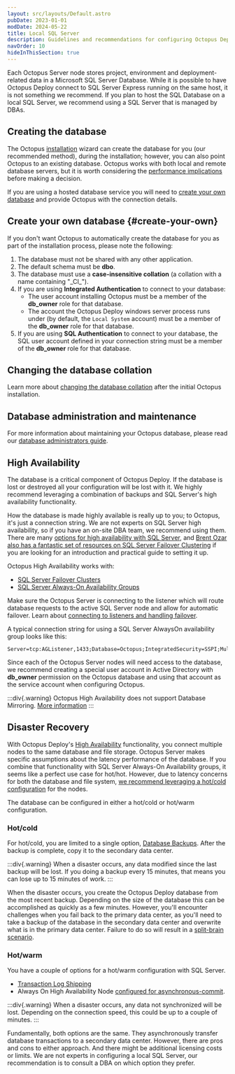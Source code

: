```yaml
---
layout: src/layouts/Default.astro
pubDate: 2023-01-01
modDate: 2024-05-22
title: Local SQL Server
description: Guidelines and recommendations for configuring Octopus Deploy to use a local SQL Server.
navOrder: 10
hideInThisSection: true
---
```


Each Octopus Server node stores project, environment and deployment-related data in a Microsoft SQL Server Database. While it is possible to have Octopus Deploy connect to SQL Server Express running on the same host, it is not something we recommend.  If you plan to host the SQL Database on a local SQL Server, we recommend using a SQL Server that is managed by DBAs.

## Creating the database

The Octopus [installation](/docs/installation/) wizard can create the database for you (our recommended method), during the installation; however, you can also point Octopus to an existing database. Octopus works with both local and remote database servers, but it is worth considering the [performance implications](/docs/administration/managing-infrastructure/performance) before making a decision.

If you are using a hosted database service you will need to [create your own database](#create-your-own) and provide Octopus with the connection details.

## Create your own database \{#create-your-own}

If you don't want Octopus to automatically create the database for you as part of the installation process, please note the following:

1. The database must not be shared with any other application.
1. The default schema must be **dbo**.
1. The database must use a **case-insensitive collation** (a collation with a name containing "\_CI\_").
1. If you are using **Integrated Authentication** to connect to your database:
    - The user account installing Octopus must be a member of the **db\_owner** role for that database.
    - The account the Octopus Deploy windows server process runs under (by default, the `Local System` account) must be a member of the **db\_owner** role for that database.
1. If you are using **SQL Authentication** to connect to your database, the SQL user account defined in your connection string must be a member of the **db\_owner** role for that database.

## Changing the database collation

Learn more about [changing the database collation](/docs/administration/data/octopus-database/changing-the-collation-of-the-octopus-database) after the initial Octopus installation.

## Database administration and maintenance

For more information about maintaining your Octopus database, please read our [database administrators guide](/docs/administration/data/octopus-database).

## High Availability

The database is a critical component of Octopus Deploy.  If the database is lost or destroyed all your configuration will be lost with it.  We highly recommend leveraging a combination of backups and SQL Server's high availability functionality.  

How the database is made highly available is really up to you; to Octopus, it's just a connection string. We are not experts on SQL Server high availability, so if you have an on-site DBA team, we recommend using them. There are many [options for high availability with SQL Server](https://msdn.microsoft.com/en-us/library/ms190202.aspx), and [Brent Ozar also has a fantastic set of resources on SQL Server Failover Clustering](http://www.brentozar.com/sql/sql-server-failover-cluster/) if you are looking for an introduction and practical guide to setting it up.

Octopus High Availability works with:

- [SQL Server Failover Clusters](https://docs.microsoft.com/en-us/sql/sql-server/failover-clusters/high-availability-solutions-sql-server)
- [SQL Server Always-On Availability Groups](https://docs.microsoft.com/en-us/sql/database-engine/availability-groups/windows/overview-of-always-on-availability-groups-sql-server)

Make sure the Octopus Server is connecting to the listener which will route database requests to the active SQL Server node and allow for automatic failover. Learn about [connecting to listeners and handling failover](https://docs.microsoft.com/en-us/sql/database-engine/availability-groups/windows/listeners-client-connectivity-application-failover).

A typical connection string for using a SQL Server AlwaysOn availability group looks like this:

```
Server=tcp:AGListener,1433;Database=Octopus;IntegratedSecurity=SSPI;MultiSubnetFailover=True
```

Since each of the Octopus Server nodes will need access to the database, we recommend creating a special user account in Active Directory with **db\_owner** permission on the Octopus database and using that account as the service account when configuring Octopus.

:::div{.warning}
Octopus High Availability does not support Database Mirroring. [More information](/docs/administration/data/octopus-database/#highavailability)
:::

## Disaster Recovery

With Octopus Deploy's [High Availability](/docs/administration/high-availability) functionality, you connect multiple nodes to the same database and file storage.  Octopus Server makes specific assumptions about the latency performance of the database.  If you combine that functionality with SQL Server Always-On Availability groups, it seems like a perfect use case for hot/hot.  However, due to latency concerns for both the database and file system, [we recommend leveraging a hot/cold configuration](https://octopus.com/whitepapers/best-practice-for-self-hosted-octopus-deploy-ha-dr) for the nodes.  

The database can be configured in either a hot/cold or hot/warm configuration.

### Hot/cold

For hot/cold, you are limited to a single option, [Database Backups](https://learn.microsoft.com/en-us/sql/relational-databases/backup-restore/backup-overview-sql-server).  After the backup is complete, copy it to the secondary data center.  

:::div{.warning}
When a disaster occurs, any data modified since the last backup will be lost.  If you doing a backup every 15 minutes, that means you can lose up to 15 minutes of work.
:::

When the disaster occurs, you create the Octopus Deploy database from the most recent backup.  Depending on the size of the database this can be accomplished as quickly as a few minutes.  However, you'll encounter challenges when you fail back to the primary data center, as you'll need to take a backup of the database in the secondary data center and overwrite what is in the primary data center.  Failure to do so will result in a [split-brain scenario](https://en.wikipedia.org/wiki/Split-brain_(computing)).

### Hot/warm

You have a couple of options for a hot/warm configuration with SQL Server.

- [Transaction Log Shipping](https://learn.microsoft.com/en-us/sql/database-engine/log-shipping/about-log-shipping-sql-server)
- Always On High Availability Node [configured for asynchronous-commit](https://learn.microsoft.com/en-us/sql/database-engine/availability-groups/windows/availability-modes-always-on-availability-groups?view=sql-server-ver16#AsyncCommitAvMode).

:::div{.warning}
When a disaster occurs, any data not synchronized will be lost.  Depending on the connection speed, this could be up to a couple of minutes.
:::

Fundamentally, both options are the same.  They asynchronously transfer database transactions to a secondary data center.  However, there are pros and cons to either approach.  And there might be additional licensing costs or limits.  We are not experts in configuring a local SQL Server, our recommendation is to consult a DBA on which option they prefer.  

